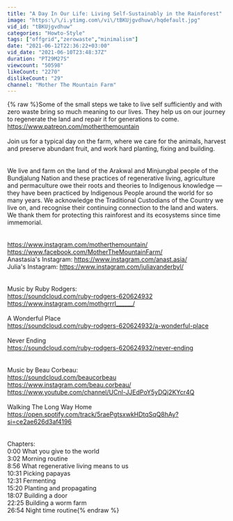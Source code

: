 ```yaml
---
title: "A Day In Our Life: Living Self-Sustainably in the Rainforest"
image: "https:\/\/i.ytimg.com\/vi\/tBKUjgvdhuw\/hqdefault.jpg"
vid_id: "tBKUjgvdhuw"
categories: "Howto-Style"
tags: ["offgrid","zerowaste","minimalism"]
date: "2021-06-12T22:36:22+03:00"
vid_date: "2021-06-10T23:48:37Z"
duration: "PT29M27S"
viewcount: "50598"
likeCount: "2270"
dislikeCount: "29"
channel: "Mother The Mountain Farm"
---
```

{% raw %}Some of the small steps we take to live self sufficiently and with zero waste bring so much meaning to our lives. They help us on our journey to regenerate the land and repair it for generations to come. <a rel="nofollow" target="blank" href="https://www.patreon.com/motherthemountain">https://www.patreon.com/motherthemountain</a><br /><br />Join us for a typical day on the farm, where we care for the animals, harvest and preserve abundant fruit, and work hard planting, fixing and building.<br /><br /><br />We live and farm on the land of the Arakwal and Minjungbal people of the Bundjalung Nation and these practices of regenerative living, agriculture and permaculture owe their roots and theories to Indigenous knowledge — they have been practiced by Indigenous People around the world for so many years. We acknowledge the Traditional Custodians of the Country we live on, and recognise their continuing connection to the land and waters. We thank them for protecting this rainforest and its ecosystems since time immemorial.<br /><br /><br /><a rel="nofollow" target="blank" href="https://www.instagram.com/motherthemountain/">https://www.instagram.com/motherthemountain/</a><br /><a rel="nofollow" target="blank" href="https://www.facebook.com/MotherTheMountainFarm/">https://www.facebook.com/MotherTheMountainFarm/</a><br />Anastasia's Instagram: <a rel="nofollow" target="blank" href="https://www.instagram.com/anast.asia/">https://www.instagram.com/anast.asia/</a><br />Julia's Instagram: <a rel="nofollow" target="blank" href="https://www.instagram.com/juliavanderbyl/">https://www.instagram.com/juliavanderbyl/</a><br /><br /><br />Music by Ruby Rodgers: <br /><a rel="nofollow" target="blank" href="https://soundcloud.com/ruby-rodgers-620624932">https://soundcloud.com/ruby-rodgers-620624932</a><br /><a rel="nofollow" target="blank" href="https://www.instagram.com/mothgrrrl______/">https://www.instagram.com/mothgrrrl______/</a><br /><br />A Wonderful Place<br /><a rel="nofollow" target="blank" href="https://soundcloud.com/ruby-rodgers-620624932/a-wonderful-place">https://soundcloud.com/ruby-rodgers-620624932/a-wonderful-place</a><br /><br />Never Ending <br /><a rel="nofollow" target="blank" href="https://soundcloud.com/ruby-rodgers-620624932/never-ending">https://soundcloud.com/ruby-rodgers-620624932/never-ending</a><br /><br /><br />Music by Beau Corbeau:<br /><a rel="nofollow" target="blank" href="https://soundcloud.com/beaucorbeau">https://soundcloud.com/beaucorbeau</a><br /><a rel="nofollow" target="blank" href="https://www.instagram.com/beau.corbeau/">https://www.instagram.com/beau.corbeau/</a><br /><a rel="nofollow" target="blank" href="https://www.youtube.com/channel/UCnl-JJEdPoY5yDQj2KYcr4Q">https://www.youtube.com/channel/UCnl-JJEdPoY5yDQj2KYcr4Q</a><br /><br />Walking The Long Way Home<br /><a rel="nofollow" target="blank" href="https://open.spotify.com/track/5raePgtsxwkHDtqSqQ8hAy?si=ce2ae626d3af4196">https://open.spotify.com/track/5raePgtsxwkHDtqSqQ8hAy?si=ce2ae626d3af4196</a><br /><br /><br />Chapters:<br />0:00 What you give to the world<br />3:02 Morning routine <br />8:56 What regenerative living means to us<br />10:31 Picking papayas <br />12:31 Fermenting <br />15:20 Planting and propagating <br />18:07 Building a door <br />22:25 Building a worm farm <br />26:54 Night time routine{% endraw %}
